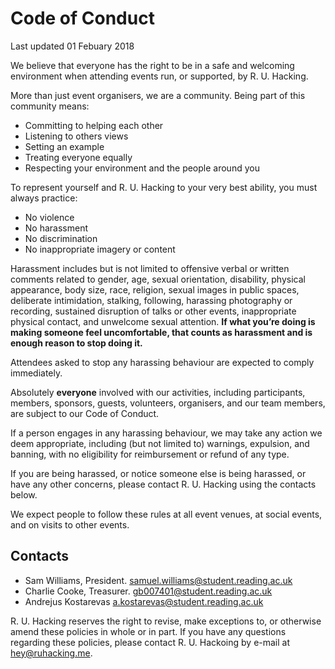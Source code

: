 # Code of Conduct

Last updated 01 Febuary 2018

We believe that everyone has the right to be in a safe and welcoming environment when attending events run, or supported, by R. U. Hacking. 

More than just event organisers, we are a community. Being part of this community means: 

* Committing to helping each other
* Listening to others views
* Setting an example
* Treating everyone equally
* Respecting your environment and the people around you

To represent yourself and R. U. Hacking to your very best ability, you must always practice:

* No violence
* No harassment
* No discrimination
* No inappropriate imagery or content

Harassment includes but is not limited to offensive verbal or written comments related to gender, age, sexual orientation, disability, physical appearance, body size, race, religion, sexual images in public spaces, deliberate intimidation, stalking, following, harassing photography or recording, sustained disruption of talks or other events, inappropriate physical contact, and unwelcome sexual attention. **If what you’re doing is making someone feel uncomfortable, that counts as harassment and is enough reason to stop doing it.**

Attendees asked to stop any harassing behaviour are expected to comply immediately. 

Absolutely **everyone** involved with our activities, including participants, members, sponsors, guests, volunteers, organisers, and our team members, are subject to our Code of Conduct. 

If a person engages in any harassing behaviour, we may take any action we deem appropriate, including (but not limited to) warnings, expulsion, and banning, with no eligibility for reimbursement or refund of any type. 

If you are being harassed, or notice someone else is being harassed, or have any other concerns, please contact R. U. Hacking using the contacts below. 

We expect people to follow these rules at all event venues, at social events, and on visits to other events. 

## Contacts
* Sam Williams, President. samuel.williams@student.reading.ac.uk
* Charlie Cooke, Treasurer. gb007401@student.reading.ac.uk
* Andrejus Kostarevas a.kostarevas@student.reading.ac.uk

R. U. Hacking reserves the right to revise, make exceptions to, or otherwise amend these policies in whole or in part. If you have any questions regarding these policies, please contact R. U. Hackoing by e-mail at hey@ruhacking.me.



